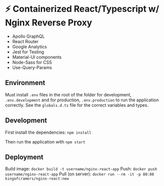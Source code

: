 # ⚡ Containerized React/Typescript w/ Nginx Reverse Proxy

- Apollo GraphQL
- React Router
- Google Analytics
- Jest for Testing
- Material-UI components
- Node-Sass for CSS
- Use-Query-Params

## Environment

Must install `.env` files in the root of the folder for development, `.env.development` and for production, `.env.production` to run the application correctly. See the `globals.d.ts` file for the correct variables and types.

## Development

First install the dependencies: `npm install`

Then run the application with `npm start`

## Deployment

Build image: `docker build -t username/nginx-react-app`
Push: `docker push username/nginx-react-app`
Pull (on server): `docker run --rm -it -p 80:80 kingofcramers/nginx-react:new`
